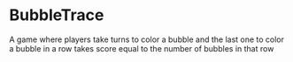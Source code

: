 # BubbleTrace

A game where players take turns to color a bubble and the last one to color a bubble in a row takes score equal to the number of bubbles in that row
